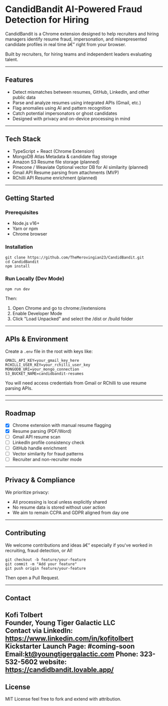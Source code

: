 
# CandidBandit AI-Powered Fraud Detection for Hiring

CandidBandit is a Chrome extension designed to help recruiters and hiring managers identify resume fraud, impersonation, and misrepresented candidate profiles in real time â€” right from your browser.

Built by recruiters, for hiring teams and independent leaders evaluating talent.

---

## Features

- Detect mismatches between resumes, GitHub, LinkedIn, and other public data
- Parse and analyze resumes using integrated APIs (Gmail, etc.)
- Flag anomalies using AI and pattern recognition
- Catch potential impersonators or ghost candidates
- Designed with privacy and on-device processing in mind

---

## Tech Stack

- TypeScript + React (Chrome Extension)
- MongoDB Atlas Metadata & candidate flag storage
- Amazon S3 Resume file storage (planned)
- Pinecone / Weaviate Optional vector DB for AI similarity (planned)
- Gmail API  Resume parsing from attachments (MVP)
- RChilli API Resume enrichment (planned)

---

## Getting Started

### Prerequisites

- Node.js v16+
- Yarn or npm
- Chrome browser

### Installation

    git clone https://github.com/TheMerovingian23/CandidBandit.git
    cd CandidBandit
    npm install

### Run Locally (Dev Mode)

    npm run dev

Then:
1. Open Chrome and go to chrome://extensions
2. Enable Developer Mode
3. Click "Load Unpacked" and select the /dist or /build folder

---

## APIs & Environment

Create a `.env` file in the root with keys like:

    GMAIL_API_KEY=your_gmail_key_here
    RCHILLI_USER_KEY=your_rchilli_user_key
    MONGODB_URI=your_mongo_connection
    S3_BUCKET_NAME=candidbandit-resumes

You will need access credentials from Gmail or RChilli to use resume parsing APIs.

---

---

## Roadmap

- [x] Chrome extension with manual resume flagging
- [x] Resume parsing (PDF/Word)
- [ ] Gmail API resume scan
- [ ] LinkedIn profile consistency check
- [ ] GitHub handle enrichment
- [ ] Vector similarity for fraud patterns
- [ ] Recruiter and non-recruiter mode

---

## Privacy & Compliance

We prioritize privacy:
- All processing is local unless explicitly shared
- No resume data is stored without user action
- We aim to remain CCPA and GDPR aligned from day one

---

## Contributing

We welcome contributions and ideas â€” especially if you've worked in recruiting, fraud detection, or AI!

    git checkout -b feature/your-feature
    git commit -m "Add your feature"
    git push origin feature/your-feature

Then open a Pull Request.

---

## Contact

Kofi Tolbert  
Founder, Young Tiger Galactic LLC  
Contact via LinkedIn: https://www.linkedin.com/in/kofitolbert
Kickstarter Launch Page: #coming-soon
Email:kt@youngtigergalactic.com 
Phone: 323-532-5602 
website: https://candidbandit.lovable.app/
---

## License

MIT License feel free to fork and extend with attribution.
